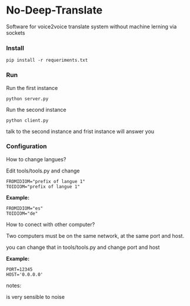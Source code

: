 # No-Deep-Translate

Software for voice2voice translate system without machine lerning via sockets

### Install
	
	pip install -r requeriments.txt

### Run 

Run the first instance

	python server.py

Run the second instance
	
	python client.py

talk to the second instance and frist instance will answer you

### Configuration

How to change langues?

Edit tools/tools.py and change 

	FROMIDIOM="prefix of langue 1"
	TOIDIOM="prefix of langue 1"

**Example:**

	FROMIDIOM="es"
	TOIDIOM="de"


How to conect with other computer?

Two computers must be on the same network, at the same port and host.

you can change that in tools/tools.py and change port and host

**Example:**

	PORT=12345
	HOST='0.0.0.0'
	
notes:

is very sensible to noise
